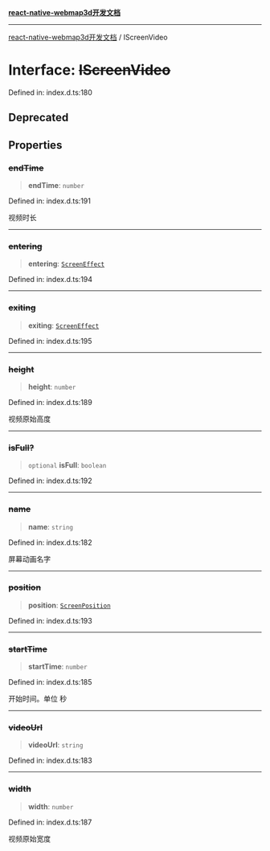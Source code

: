 [**react-native-webmap3d开发文档**](../README.md)

***

[react-native-webmap3d开发文档](../globals.md) / IScreenVideo

# Interface: ~~IScreenVideo~~

Defined in: index.d.ts:180

## Deprecated

## Properties

### ~~endTime~~

> **endTime**: `number`

Defined in: index.d.ts:191

视频时长

***

### ~~entering~~

> **entering**: [`ScreenEffect`](ScreenEffect.md)

Defined in: index.d.ts:194

***

### ~~exiting~~

> **exiting**: [`ScreenEffect`](ScreenEffect.md)

Defined in: index.d.ts:195

***

### ~~height~~

> **height**: `number`

Defined in: index.d.ts:189

视频原始高度

***

### ~~isFull?~~

> `optional` **isFull**: `boolean`

Defined in: index.d.ts:192

***

### ~~name~~

> **name**: `string`

Defined in: index.d.ts:182

屏幕动画名字

***

### ~~position~~

> **position**: [`ScreenPosition`](../enumerations/ScreenPosition.md)

Defined in: index.d.ts:193

***

### ~~startTime~~

> **startTime**: `number`

Defined in: index.d.ts:185

开始时间。单位 秒

***

### ~~videoUrl~~

> **videoUrl**: `string`

Defined in: index.d.ts:183

***

### ~~width~~

> **width**: `number`

Defined in: index.d.ts:187

视频原始宽度
